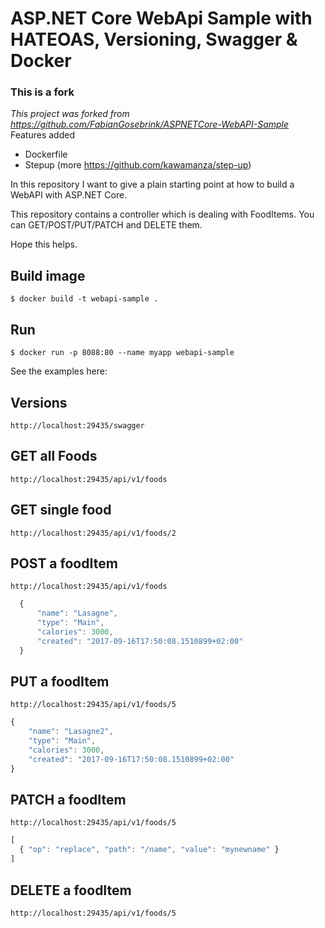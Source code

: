 # ASP.NET Core WebApi Sample with HATEOAS, Versioning, Swagger & Docker 





###  This is a fork
*This project was forked from  https://github.com/FabianGosebrink/ASPNETCore-WebAPI-Sample*
Features added
- Dockerfile
- Stepup (more https://github.com/kawamanza/step-up)

In this repository I want to give a plain starting point at how to build a WebAPI with ASP.NET Core.

This repository contains a controller which is dealing with FoodItems. You can GET/POST/PUT/PATCH and DELETE them.

Hope this helps.

## Build image
``` 
$ docker build -t webapi-sample .
``` 

## Run
``` 
$ docker run -p 8088:80 --name myapp webapi-sample
``` 

See the examples here: 

## Versions

``` http://localhost:29435/swagger ```


## GET all Foods

``` http://localhost:29435/api/v1/foods ```

## GET single food

``` http://localhost:29435/api/v1/foods/2 ```

## POST a foodItem

``` http://localhost:29435/api/v1/foods ```

```javascript
  {
      "name": "Lasagne",
      "type": "Main",
      "calories": 3000,
      "created": "2017-09-16T17:50:08.1510899+02:00"
  }
```

## PUT a foodItem

``` http://localhost:29435/api/v1/foods/5 ```

``` javascript
{
    "name": "Lasagne2",
    "type": "Main",
    "calories": 3000,
    "created": "2017-09-16T17:50:08.1510899+02:00"
}
```

## PATCH a foodItem

``` http://localhost:29435/api/v1/foods/5 ```

``` javascript
[
  { "op": "replace", "path": "/name", "value": "mynewname" }
]
```

## DELETE a foodItem

``` http://localhost:29435/api/v1/foods/5 ```

